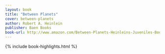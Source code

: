 ```yaml
---
layout: book
title: "Between Planets"
cover: between-planets
author: Robert A. Heinlein
publisher: Baen Books
book-url: http://www.amazon.com/Between-Planets-Heinleins-Juveniles-Book-ebook/dp/B00AP9D5GM/
---
```


{% include book-highlights.html %}
